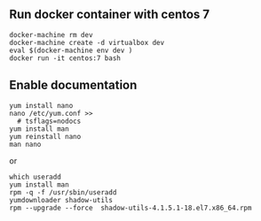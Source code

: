
Run docker container with centos 7
----------------------------------

    docker-machine rm dev
    docker-machine create -d virtualbox dev
    eval $(docker-machine env dev )
    docker run -it centos:7 bash

Enable documentation
--------------------

    yum install nano
    nano /etc/yum.conf >>
      # tsflags=nodocs
    yum install man
    yum reinstall nano
    man nano

or

    which useradd
    yum install man
    rpm -q -f /usr/sbin/useradd
    yumdownloader shadow-utils
    rpm --upgrade --force  shadow-utils-4.1.5.1-18.el7.x86_64.rpm
